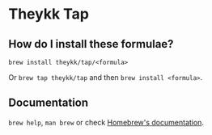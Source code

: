 # Theykk Tap

## How do I install these formulae?

`brew install theykk/tap/<formula>`

Or `brew tap theykk/tap` and then `brew install <formula>`.

## Documentation

`brew help`, `man brew` or check [Homebrew's documentation](https://docs.brew.sh).
